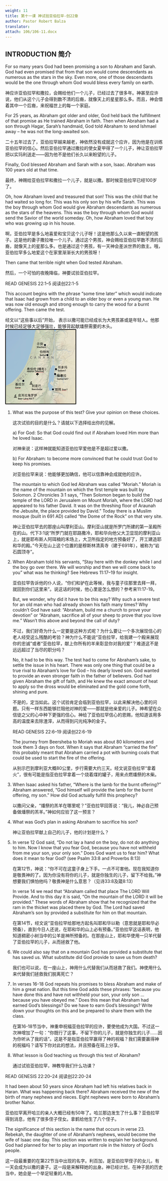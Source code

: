 ```yaml
---
weight: 11
title: 第十一课 神试验亚伯拉罕-创22章
author: Pastor Robert Balza
translator: 
attach: 106/106-11.docx
---
```

## INTRODUCTION 简介

For so many years God had been promising a son to Abraham and Sarah. God had even promised that from that son would come descendants as numerous as the stars in the sky. Even more, one of those descendants would be the one through whom God would bless every family on earth.

神应许亚伯拉罕和撒拉，会赐给他们一个儿子，已经过去了很多年。神甚至应许说，他们从这个儿子会得到数不清的后裔，就像天上的星星那么多。而且，神会借着其中一个后裔，来祝福世上的每一个家庭。

For 25 years, as Abraham got older and older, God held back the fulfillment of that promise as He trained Abraham in faith. Then when Abraham had a son through Hagar, Sarah’s handmaid, God told Abraham to send Ishmael away – he was not the long-awaited son.

二十五年过去了，亚伯拉罕越来越老，神依然没有成就这个应许，因为他是在训练亚伯拉罕的信心。然后亚伯拉罕通过撒拉的使女夏甲得了一个儿子，神让亚伯拉罕把以实玛利送走——因为他不是他们长久以来盼望的儿子。

Finally, God blessed Abraham and Sarah with a son, Isaac. Abraham was 100 years old at that time.

最终，神赐给亚伯拉罕和撒拉一个儿子，就是以撒。那时候亚伯拉罕已经100岁了。

Oh, how Abraham loved and treasured that son! This was the child that he had waited so long for. This was his only son by his wife Sarah. This was the boy through whom God would give Abraham descendants as numerous as the stars of the heavens. This was the boy through whom God would send the Savior of the world someday. Oh, how Abraham loved that boy who was growing up in his house.

啊，亚伯拉罕是多么地喜爱和宝贝这个儿子呀！这是他那么久以来一直盼望的孩子。这是他的妻子撒拉唯一个儿子。通过这个男孩，神会赐给亚伯拉罕数不清的后裔，就像天上的星那么多。也是通过这个男孩，有一天神会差派世界的救主。哦，亚伯拉罕多么地爱这个在家里渐渐长大的男孩呀！

Then came that terrible night when God tested Abraham.

然后，一个可怕的夜晚降临，神要试验亚伯拉罕。

READ GENESIS 22:1–5 阅读创22:1-5

This account begins with the phrase “some time later” which would indicate that Isaac had grown from a child to an older boy or even a young man. He was now old enough and strong enough to carry the wood for a burnt offering. Then came the test.

经文以“这些事以后”开始， 表示以撒可能已经成长为大男孩甚或是年轻人。他那时候已经足够大足够强壮，能够背起献燔祭需要的木头。   ![创 21:8-21](/static/course-file/106/106-10-1.png)

1. What was the purpose of this test? Give your opinion on these choices.

    这次试验的目的是什么？请就以下选择给出你的见解。

    a) For God: So that God could find out if Abraham loved Him more than he loved Isaac.

    对神来说：这样神就能知道亚伯拉罕爱他是不是超过爱以撒。

    b) For Abraham: to become more convinced that he could trust God to keep his promises.

    对亚伯拉罕来说：他能够更加确信，他可以信靠神会成就他的应许。

    The mountain to which God led Abraham was called “Moriah.” Moriah is the name of the mountain on which the first temple was built by Solomon. 2 Chronicles 3:1 says, “Then Solomon began to build the temple of the LORD in Jerusalem on Mount Moriah, where the LORD had appeared to his father David. It was on the threshing floor of Araunah the Jebusite, the place provided by David.” Today there is a Muslim mosque (built in 691 AD) called “the Dome of the Rock” on that very site.

    神让亚伯拉罕去的那座山叫摩利亚山。摩利亚山就是所罗门所建的第一圣殿所在的山。代下3:1说“所罗门就在耶路撒冷，耶和华向他父大卫显现的摩利亚山上，就是耶布斯人阿珥楠的禾场上，大卫所指定的地方预备好了，开工建造耶和华的殿。”今天在山上这个位置的是穆斯林清真寺（建于691年），被称为“岩石圆顶寺”。

2. When Abraham told his servants, “Stay here with the donkey while I and the boy go over there. We will worship and then we will come back to you” what was he thinking? See Hebrews 11:17–19 for insight.

    亚伯拉罕告诉他的仆人说，“你们和驴在此等候，我与童子往那里去拜一拜，就回到你们这里来”。说这话的时候，他心里是怎么想的？参考来11:17-19。

    But, we wonder, why did it have to be this way? Why such a severe test for an old man who had already shown his faith many times? Why couldn’t God have said: “Abraham, build me a church to prove your devotion” or “Abraham, sacrifice all of your sheep to prove that you love me.” Wasn’t this above and beyond the call of duty?

    不过，我们好奇为什么一定要是这种方式呢？为什么要让一个多次展现信心的老人经受这么残酷的考验？神为什么不能说“亚伯拉罕，给我建一个殿来展现你的忠诚”或者“亚伯拉罕，献上你所有的羊来彰显你对我的爱”？难道这不是远远超过了当尽的职分吗？

    No, it had to be this way. The test had to come for Abraham’s sake, to settle the issue in his heart. There was only one thing that could be a true rival to Abraham’s love for God – his dearly loved son. God wanted to provide an even stronger faith in the father of believers. God had given Abraham the gift of faith, and He knew the exact amount of heat to apply so the dross would be eliminated and the gold come forth, shining and pure.

    不是的，定当如此。这个试验肯定会临到亚伯拉罕，以此来解决他心里的问题。只有一样东西能够拦阻他对神的爱——那就是他亲爱的儿子。神希望在众信徒之父的心中种下更强的信心。神给了亚伯拉罕信心的恩赐，他知道该用多高的温度来去除渣滓，从而得到闪光纯净的金子。

    READ GENESIS 22:6–19 阅读创22:6-19

    The journey from Beersheba to Moriah was about 80 kilometers and took them 3 days on foot. When it says that Abraham “carried the fire” this probably meant that Abraham carried a pot with burning coals that could be used to start the fire of the offering.

    从别示巴到摩利亚大概80公里，步行需要大约三天。经文说亚伯拉罕“拿着火”，很有可能是指亚伯拉罕拿着一个烧着煤的罐子，用来点燃燔祭的木柴。

3. When Isaac asked his father, “Where is the lamb for the burnt offering?” Abraham answered, “God himself will provide the lamb for the burnt offering, my son.” How did God actually fulfill this prophecy?

    以撒问父亲，“燔祭的羔羊在哪里呢？”亚伯拉罕回答说：“我儿，神必自己预备做燔祭的羔羊。”神如何应验了这一预言？

4. What was God’s plan in asking Abraham to sacrifice his son?

    神让亚伯拉罕献上自己的儿子，他的计划是什么？

5. In verse 12 God said, “Do not lay a hand on the boy, do not do anything to him. Now I know that you fear God, because you have not withheld from me your son, your only son.” Does God want us to fear him? What does it mean to fear God? (see Psalm 33:8 and Proverbs 8:13)

    在第12节，神说：“你不可在这童子身上下手。一点不可害他。现在我知道你是敬畏神的了。因为你没有将你的儿子，就是你独生的儿子，留下不给我。”神想要我们惧怕他吗？敬畏神是什么意思？（见诗33:8及箴8:13）

    In verse 14 we read that “Abraham called that place The LORD Will Provide. And to this day it is said, “On the mountain of the LORD it will be provided.” These words of Abraham show that he recognized that the ram in the thicket was placed there by God. The Lord had saved Abraham’s son by provided a substitute for him on that mountain.

    在第14节，经文说“亚伯拉罕给那地方起名叫耶和华以勒（意思就是耶和华必预备），直到今日人还说，在耶和华的山上必有预备。”亚伯拉罕这话表明，他知道稠密小树当中的公羊是神所预备的。在那座山上，耶和华使用一只羊代替了亚伯拉罕的儿子，从而拯救了他。

6. We could also say that on a mountain God has provided a substitute that has saved us. What substitute did God provide to save us from death?

    我们也可以说，在一座山上，神用什么代替我们从而拯救了我们。神使用什么来代替我们拯救我们脱离死亡？

7. In verses 16-18 God repeats his promises to bless Abraham and make of him a great nation. But this time God adds these phrases: “because you have done this and have not withheld your son, your only son … because you have obeyed me.” Does this mean that Abraham had earned God’s blessings? Do we have to earn God’s blessings? Write down your thoughts on this and be prepared to share them with the class.

    在第16-18节当中，神重申祝福亚伯拉罕的应许，要使他成为大国。不过这一次神增加了一句：“你既行了这事，不留下你的儿子，就是你独生的儿子……因为你听从了我的话”。这是不是指亚伯拉罕赢得了神的祝福？我们需要赢得神的祝福吗？请写下你对此的想法，并且预备在班上分享。

8.  What lesson is God teaching us through this test of Abraham?

    通过试验亚伯拉罕，神教导我们什么功课？

READ GENESIS 22:20–24 阅读创22:20-24

It had been about 50 years since Abraham had left his relatives back in Haran. What was happening back there? Abraham received the new of the birth of many nephews and nieces. Eight nephews were born to Abraham’s brother Nahor.  

亚伯拉罕离开哈兰的亲人大概已经有50年了。哈兰那边发生了什么事？亚伯拉罕得到消息，他有了很多侄子侄女。拿鹤给他生了八个侄子。

The significance of this section is the name that occurs in verse 23. Rebekah, the daughter of one of Abraham’s nephews, would become the wife of Isaac one day. This section was written to explain her background. God had planned for her to play an important role in the history of God’s people.

这一段最重要的在第22节当中出现的名字。利百加，是亚伯拉罕侄子的女儿，有一天会成为以撒的妻子。这一段是来解释她的出身。神已经计划，在神子民的历史当中，她会是一个举足轻重的人物。
